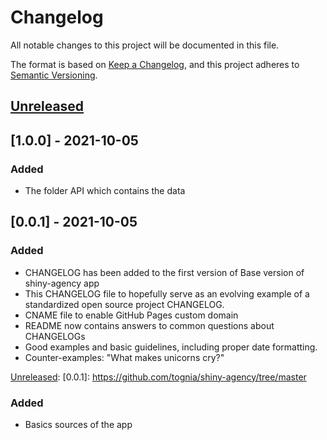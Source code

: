 
# Changelog
All notable changes to this project will be documented in this file.

The format is based on [Keep a Changelog](https://keepachangelog.com/en/1.0.0/),
and this project adheres to [Semantic Versioning](https://semver.org/spec/v2.0.0.html).

## [Unreleased]

[Unreleased]: https://github.com/tognia/shiny-agency/tree/master
## [1.0.0] - 2021-10-05
### Added
- The folder API which contains the data

## [0.0.1] - 2021-10-05
### Added
- CHANGELOG has been added to the first version of Base version of shiny-agency app
- This CHANGELOG file to hopefully serve as an evolving example of a
  standardized open source project CHANGELOG.
- CNAME file to enable GitHub Pages custom domain
- README now contains answers to common questions about CHANGELOGs
- Good examples and basic guidelines, including proper date formatting.
- Counter-examples: "What makes unicorns cry?"


[Unreleased]: 
[0.0.1]: https://github.com/tognia/shiny-agency/tree/master
### Added
- Basics sources of the app
